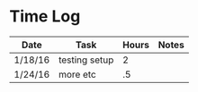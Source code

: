 # Time Log

| Date | Task | Hours | Notes|
|------|------|-------|------|
| 1/18/16| testing setup | 2 | |
| 1/24/16 | more etc    | .5  |   | 